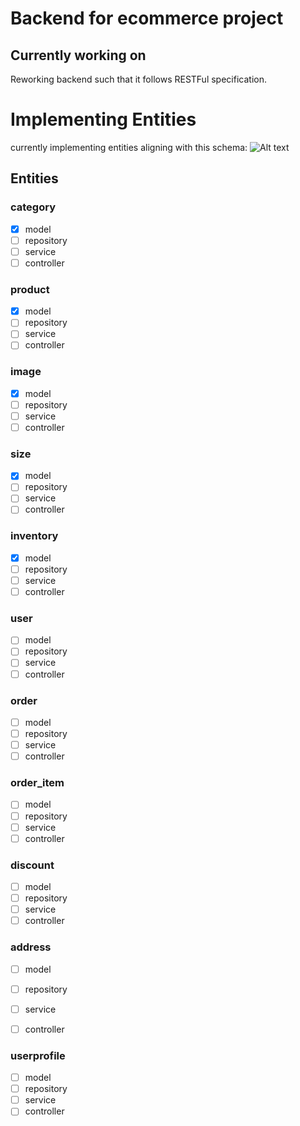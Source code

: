 # Backend for ecommerce project
## Currently working on
Reworking backend such that it follows RESTFul specification. 

# Implementing Entities
currently implementing entities aligning with this schema:
![Alt text](path_to_svg_file.svg "Title")

## Entities
### category
- [x] model
- [ ] repository
- [ ] service
- [ ] controller

### product
- [x] model
- [ ] repository
- [ ] service
- [ ] controller

### image
- [x] model
- [ ] repository
- [ ] service
- [ ] controller

### size
- [x] model
- [ ] repository
- [ ] service
- [ ] controller

### inventory
- [x] model
- [ ] repository
- [ ] service
- [ ] controller

### user
- [ ] model
- [ ] repository
- [ ] service
- [ ] controller

### order
- [ ] model
- [ ] repository
- [ ] service
- [ ] controller

### order_item
- [ ] model
- [ ] repository
- [ ] service
- [ ] controller

### discount
- [ ] model
- [ ] repository
- [ ] service
- [ ] controller

### address
- [ ] model
- [ ] repository
- [ ] service
- [ ] controller


### userprofile
- [ ] model
- [ ] repository
- [ ] service
- [ ] controller